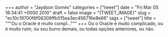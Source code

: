 
+++
author = "Jaydson Gomes"
categories = ["tweet"]
date = "Fri Mar 05 18:34:41 +0000 2010"
draft = false
image = "{TWEET_IMAGE}"
slug = "ec10c19700f6f06309ffb015ea3ec456716e8e66"
tags = ["tweet"]
title = """Ou o Oracle é muito compl..."""
+++
Ou o Oracle é muito complicado, ou é muito ruim, ou sou burro demais, ou todas opções anteriores, ou não.
